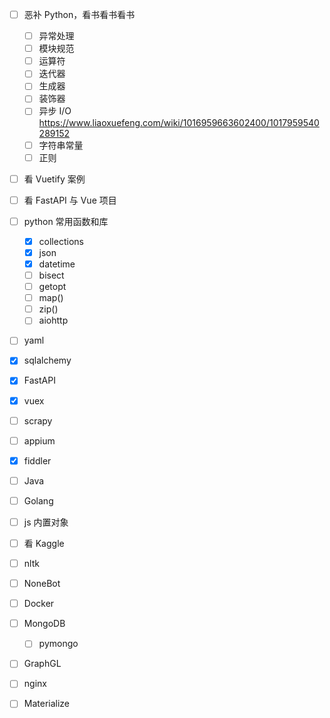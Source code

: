 - [ ] 恶补 Python，看书看书看书
    - [ ] 异常处理
    - [ ] 模块规范
    - [ ] 运算符
    - [ ] 迭代器
    - [ ] 生成器
    - [ ] 装饰器
    - [ ] 异步 I/O https://www.liaoxuefeng.com/wiki/1016959663602400/1017959540289152
    - [ ] 字符串常量
    - [ ] 正则
- [ ] 看 Vuetify 案例
- [ ] 看 FastAPI 与 Vue 项目
- [ ] python 常用函数和库
    - [x] collections
    - [x] json
    - [x] datetime
    - [ ] bisect
    - [ ] getopt
    - [ ] map()
    - [ ] zip()
    - [ ] aiohttp
- [ ] yaml
- [x] sqlalchemy
- [x] FastAPI
- [x] vuex
- [ ] scrapy
- [ ] appium
- [x] fiddler
- [ ] Java
- [ ] Golang
- [ ] js 内置对象
- [ ] 看 Kaggle
- [ ] nltk
- [ ] NoneBot
- [ ] Docker
- [ ] MongoDB
    - [ ] pymongo
- [ ] GraphGL
- [ ] nginx
- [ ] Materialize

